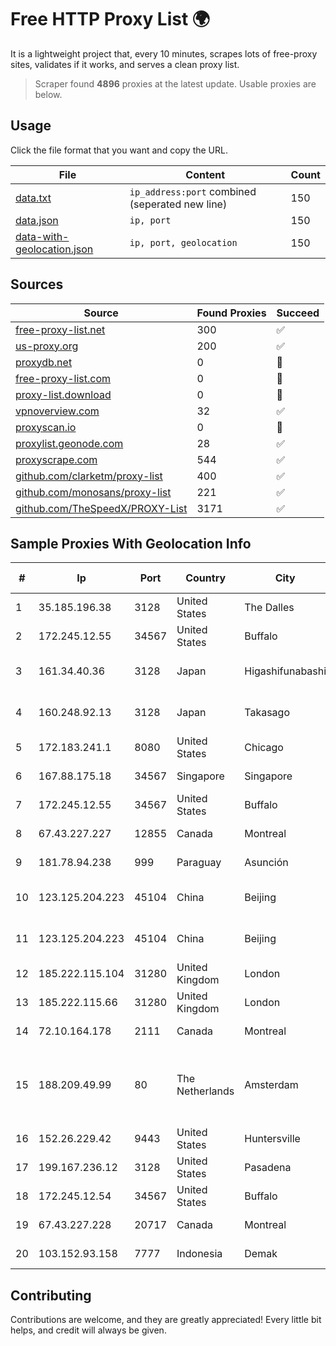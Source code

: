 
# Free HTTP Proxy List 🌍

It is a lightweight project that, every 10 minutes, scrapes lots of free-proxy sites, validates if it works, and serves a clean proxy list.


> Scraper found **4896** proxies at the latest update. Usable proxies are below.

## Usage

Click the file format that you want and copy the URL.


|File|Content|Count|
|----|-------|-----|
|[data.txt](https://raw.githubusercontent.com/themiralay/Proxy-List-World/master/data.txt)|`ip_address:port` combined (seperated new line)|150|
|[data.json](https://raw.githubusercontent.com/themiralay/Proxy-List-World/master/data.json)|`ip, port`|150|
|[data-with-geolocation.json](https://raw.githubusercontent.com/themiralay/Proxy-List-World/master/data-with-geolocation.json)|`ip, port, geolocation`|150|

## Sources

|Source|Found Proxies|Succeed|
|------|-------------|-------|
|[free-proxy-list.net](https://free-proxy-list.net)|300|✅|
|[us-proxy.org](https://www.us-proxy.org)|200|✅|
|[proxydb.net](http://proxydb.net)|0|🚫|
|[free-proxy-list.com](https://free-proxy-list.com/?page=&port=&type%5B%5D=http&type%5B%5D=https&up_time=0&search=Search)|0|🚫|
|[proxy-list.download](https://www.proxy-list.download/HTTP)|0|🚫|
|[vpnoverview.com](https://vpnoverview.com/privacy/anonymous-browsing/free-proxy-servers)|32|✅|
|[proxyscan.io](https://www.proxyscan.io)|0|🚫|
|[proxylist.geonode.com](https://proxylist.geonode.com/api/proxy-list?limit=300&page=1&sort_by=lastChecked&sort_type=desc&protocols=http,https)|28|✅|
|[proxyscrape.com](https://api.proxyscrape.com/v2/?request=displayproxies&protocol=http&timeout=10000&country=all&ssl=all&anonymity=all)|544|✅|
|[github.com/clarketm/proxy-list](https://raw.githubusercontent.com/clarketm/proxy-list/master/proxy-list-raw.txt)|400|✅|
|[github.com/monosans/proxy-list](https://raw.githubusercontent.com/monosans/proxy-list/main/proxies/http.txt)|221|✅|
|[github.com/TheSpeedX/PROXY-List](https://raw.githubusercontent.com/TheSpeedX/PROXY-List/master/http.txt)|3171|✅|


## Sample Proxies With Geolocation Info

|#|Ip|Port|Country|City|Internet Service Provider|
|-|--|----|-------|----|-------------------------|
|1|35.185.196.38|3128|United States|The Dalles|Google LLC|
|2|172.245.12.55|34567|United States|Buffalo|HostPapa|
|3|161.34.40.36|3128|Japan|Higashifunabashi|NTT PC Communications, Inc.|
|4|160.248.92.13|3128|Japan|Takasago|NTT PC Communications, Inc.|
|5|172.183.241.1|8080|United States|Chicago|Microsoft|
|6|167.88.175.18|34567|Singapore|Singapore|RouterHosting LLC|
|7|172.245.12.55|34567|United States|Buffalo|HostPapa|
|8|67.43.227.227|12855|Canada|Montreal|GloboTech Communications|
|9|181.78.94.238|999|Paraguay|Asunción|Ufinet Paraguay S.A|
|10|123.125.204.223|45104|China|Beijing|China Unicom Beijing Province Network|
|11|123.125.204.223|45104|China|Beijing|China Unicom Beijing Province Network|
|12|185.222.115.104|31280|United Kingdom|London|Netwise Hosting Ltd|
|13|185.222.115.66|31280|United Kingdom|London|Netwise Hosting Ltd|
|14|72.10.164.178|2111|Canada|Montreal|GloboTech Communications|
|15|188.209.49.99|80|The Netherlands|Amsterdam|Net Solutions - Consultoria Em Tecnologias De Informacao, Sociedade Unipessoal|
|16|152.26.229.42|9443|United States|Huntersville|MCNC|
|17|199.167.236.12|3128|United States|Pasadena|GLOBAL IT|
|18|172.245.12.54|34567|United States|Buffalo|HostPapa|
|19|67.43.227.228|20717|Canada|Montreal|GloboTech Communications|
|20|103.152.93.158|7777|Indonesia|Demak|PT. JAYA LINTAS INDONESIA|



## Contributing

Contributions are welcome, and they are greatly appreciated! Every
little bit helps, and credit will always be given.

